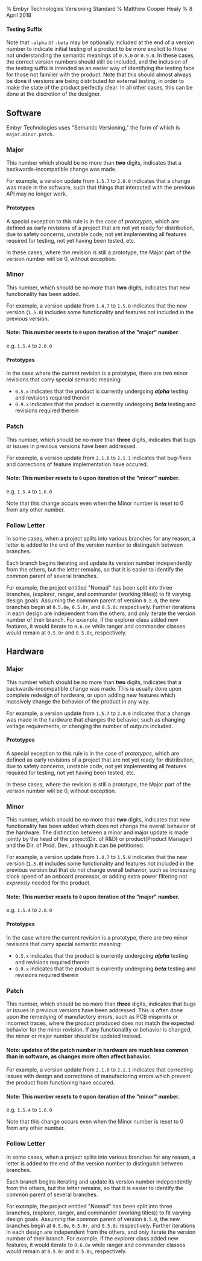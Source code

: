 % Embyr Technologies Versioning Standard
% Matthew Cooper Healy
% 8 April 2018

#### Testing Suffix
Note that `-alpha` or `-beta` may be optionally included at the end of a
version number to indicate initial testing of a product to be more explicit
to those not understanding the semantic meanings of `0.5.0` or `0.9.0`.
In these cases, the correct version numbers should still be included, and the
inclusion of the testing suffix is intended as an easier way of identifying
the testing face for those not familier with the product. Note that this should
almost always be done if versions are being distributed for external testing,
in order to make the state of the product perfectly clear. In all other cases,
this can be done at the discretion of the designer.

## Software
Embyr Technologies uses "Semantic Versioning," the form of which is
`major.minor.patch`.

### Major
This number which should be no more than **two** digits, indicates
that a backwards-incompatible change was made.

For example, a version update from `1.5.7` to `2.0.0` indicates that
a change was made in the software, such that things that interacted
with the previous API may no longer work.

#### Prototypes
A special exception to this rule is in the case of *prototypes*, which
are defined as early revisions of a project that are not yet ready for
distribution, due to safety concerns, unstable code,
not yet implementing all features required for testing, not yet having been
tested, etc.

In these cases, where the revision is still a prototype, the Major part of
the version number will be 0, without exception.

### Minor
This number, which should be no more than **two** digits, indicates that new
functionality has been added.

For example, a version update from `1.4.7` to `1.5.0` indicates that the new
version (`1.5.0`) includes some functionality and features not included in the
previous version.

#### Note: This number resets to `0` upon iteration of the "major" number.
e.g. `1.5.4` to `2.0.0`

#### Prototypes
In the case where the current revision is a prototype, there are two minor
revisions that carry special semantic meaning:
 - `0.5.x` indicates that the product is currently undergoing _**alpha**_
   testing and revisions required therein
 - `0.9.x` indicates that the product is currently undergoing _**beta**_
   testing and revisions required therein

### Patch
This number, which should be no more than **three** digits, indicates that bugs
or issues in previous versions have been addressed.

For example, a version update from `2.1.0` to `2.1.1` indicates that bug-fixes
and corrections of feature implementation have occured.

#### Note: This number resets to `0` upon iteration of the "minor" number.
e.g. `1.5.4` to `1.6.0`

Note that this change occurs even when the Minor number is reset to 0 from
any other number.


### Follow Letter
In some cases, when a project splits into various branches for any reason,
a letter is added to the end of the version number to distinguish between branches.

Each branch begins iterating and update its version number independently
from the others, but the letter remains, so that it is easier to identify
the common parent of several branches.

For example, the project entitled "Nomad" has been split into three branches,
(explorer, ranger, and commander (working titles)) to fit varying design goals.
Assuming the common parent of version `0.5.0`, the new branches begin at
`0.5.0e`, `0.5.0r`, and `0.5.0c` respectively. Further iterations in each design
are independent from the others, and only iterate the version number of their
branch. For example, if the explorer class added new features, it would iterate
to `0.6.0e` while ranger and commander classes would remain at `0.5.0r` and
`0.5.0c`, respectively.

## Hardware

### Major
This number which should be no more than **two** digits, indicates
that a backwards-incompatible change was made. This is usually done
upon complete redesign of hardware, or upon adding new features which
massively change the behavior of the product in any way.

For example, a version update from `1.5.7` to `2.0.0` indicates that
a change was made in the hardware that changes the behavior, such
as changing voltage requirements, or changing the number of outputs
included.

#### Prototypes
A special exception to this rule is in the case of *prototypes*, which
are defined as early revisions of a project that are not yet ready for
distribution, due to safety concerns, unstable code,
not yet implementing all features required for testing, not yet having been
tested, etc.

In these cases, where the revision is still a prototype, the Major part of
the version number will be 0, without exception.

### Minor
This number, which should be no more than **two** digits, indicates that new
functionality has been added which does not change the overall behavior of
the hardware. The distinction between a minor and major update is made jointly
by the head of the project(Dir. of R&D) or product(Product Manager) and
the Dir. of Prod. Dev., although it can be petitioned.

For example, a version update from `1.4.7` to `1.5.0` indicates that the new
version (`1.5.0`) includes some functionality and features not included in the
previous version but that do not change overall behavior, such as increasing
clock speed of an onboard processor, or adding extra power filtering not
_expressly_ needed for the product.

#### Note: This number resets to `0` upon iteration of the "major" number.
e.g. `1.5.4` to `2.0.0`

#### Prototypes
In the case where the current revision is a prototype, there are two minor
revisions that carry special semantic meaning:
 - `0.5.x` indicates that the product is currently undergoing _**alpha**_ testing
   and revisions required therein
 - `0.9.x` indicates that the product is currently undergoing _**beta**_ testing
   and revisions required therein

### Patch
This number, which should be no more than **three** digits, indicates that bugs
or issues in previous versions have been addressed. This is often done upon the
remedying of manufactory errors, such as PCB misprints or incorrect traces,
where the product produced does not match the expected behavior for the minor
revision. If any functionality or behavior is changed, the minor or major number
should be updated instead.

#### Note: updates of the patch number in hardware are much less common than in software, as changes more often affect bahavior.

For example, a version update from `2.1.0` to `2.1.1` indicates that correcting issues
with design and corrections of manufactoring errors which prevent the product from
functioning have occured.

#### Note: This number resets to `0` upon iteration of the "minor" number.
e.g. `1.5.4` to `1.6.0`

Note that this change occurs even when the Minor number is reset to 0 from
any other number.


### Follow Letter
In some cases, when a project splits into various branches for any reason,
a letter is added to the end of the version number to distinguish between branches.

Each branch begins iterating and update its version number independently
from the others, but the letter remains, so that it is easier to identify
the common parent of several branches.

For example, the project entitled "Nomad" has been split into three branches,
(explorer, ranger, and commander (working titles)) to fit varying design goals.
Assuming the common parent of version `0.5.0`, the new branches begin at
`0.5.0e`, `0.5.0r`, and `0.5.0c` respectively. Further iterations in each design
are independent from the others, and only iterate the version number of their
branch. For example, if the explorer class added new features, it would iterate
to `0.6.0e` while ranger and commander classes would remain at `0.5.0r` and
`0.5.0c`, respectively.